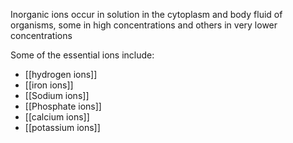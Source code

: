 Inorganic ions occur in solution in the cytoplasm and body fluid of organisms, some in high concentrations and others in very lower concentrations

Some of the essential ions include:
+ [[hydrogen ions]]
+ [[iron ions]]
+ [[Sodium ions]]
+ [[Phosphate ions]]
+ [[calcium ions]]
+ [[potassium ions]]